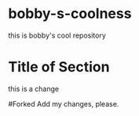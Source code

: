 # bobby-s-coolness
this is bobby's cool repository

# Title of Section
this is a change

#Forked
Add my changes, please. 